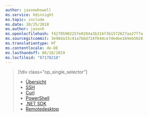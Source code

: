 ```yaml
---
author: jasonwhowell
ms.service: hdinsight
ms.topic: include
ms.date: 10/25/2018
ms.author: jasonh
ms.openlocfilehash: f42705902257e0284a3b316f3b1572627aa27f7a
ms.sourcegitcommit: 3e98da33c41a7bbd724f644ce7dedee169eb5028
ms.translationtype: HT
ms.contentlocale: de-DE
ms.lasthandoff: 06/18/2019
ms.locfileid: "67178218"
---
```

> [!div class="op_single_selector"]
> * [Übersicht](../articles/hdinsight/hadoop/hdinsight-use-mapreduce.md)
> * [SSH](../articles/hdinsight/hadoop/apache-hadoop-use-mapreduce-ssh.md)
> * [Curl](../articles/hdinsight/hadoop/apache-hadoop-use-mapreduce-curl.md)
> * [PowerShell](../articles/hdinsight/hadoop/apache-hadoop-use-mapreduce-powershell.md)
> * [.NET SDK](../articles/hdinsight/hadoop/apache-hadoop-use-mapreduce-dotnet-sdk.md)
> * [Remotedesktop](../articles/hdinsight/hadoop/apache-hadoop-use-mapreduce-remote-desktop.md)
> 
> 

